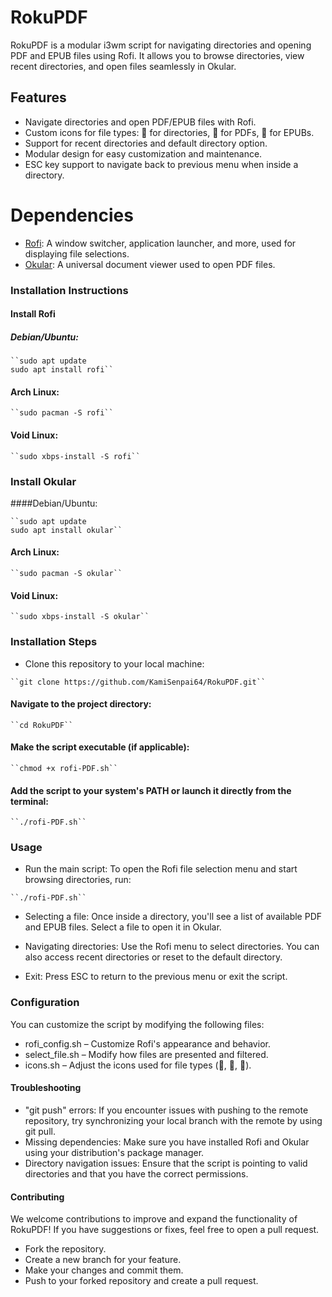# RokuPDF

RokuPDF is a modular i3wm script for navigating directories and opening PDF and EPUB files using Rofi. It allows you to browse directories, view recent directories, and open files seamlessly in Okular.

## Features
- Navigate directories and open PDF/EPUB files with Rofi.
- Custom icons for file types: 📂 for directories, 📄 for PDFs, 📖 for EPUBs.
- Support for recent directories and default directory option.
- Modular design for easy customization and maintenance.
- ESC key support to navigate back to previous menu when inside a directory.

# Dependencies

- [Rofi](https://github.com/davatorium/rofi): A window switcher, application launcher, and more, used for displaying file selections.
- [Okular](https://github.com/KDE/okular): A universal document viewer used to open PDF files.

### Installation Instructions

#### Install Rofi
##### Debian/Ubuntu:
    ``sudo apt update
    sudo apt install rofi``
#### Arch Linux:

    ``sudo pacman -S rofi``

#### Void Linux:

    ``sudo xbps-install -S rofi``

### Install Okular
####Debian/Ubuntu:

    ``sudo apt update
    sudo apt install okular``

#### Arch Linux:

    ``sudo pacman -S okular``

#### Void Linux:

    ``sudo xbps-install -S okular``

### Installation Steps

   - Clone this repository to your local machine:

    ``git clone https://github.com/KamiSenpai64/RokuPDF.git``

#### Navigate to the project directory:

    ``cd RokuPDF``

#### Make the script executable (if applicable):

    ``chmod +x rofi-PDF.sh``

#### Add the script to your system's PATH or launch it directly from the terminal:

    ``./rofi-PDF.sh``

### Usage

   - Run the main script: To open the Rofi file selection menu and start browsing directories, run:

    ``./rofi-PDF.sh``

   - Selecting a file: Once inside a directory, you'll see a list of available PDF and EPUB files. Select a file to open it in Okular.

   - Navigating directories: Use the Rofi menu to select directories. You can also access recent directories or reset to the default directory.

   - Exit: Press ESC to return to the previous menu or exit the script.

### Configuration

You can customize the script by modifying the following files:

   - rofi_config.sh – Customize Rofi's appearance and behavior.
   - select_file.sh – Modify how files are presented and filtered.
   - icons.sh – Adjust the icons used for file types (📂, 📄, 📖).

#### Troubleshooting

   - "git push" errors: If you encounter issues with pushing to the remote repository, try synchronizing your local branch with the remote by using git pull.
   - Missing dependencies: Make sure you have installed Rofi and Okular using your distribution's package manager.
   - Directory navigation issues: Ensure that the script is pointing to valid directories and that you have the correct permissions.

#### Contributing

We welcome contributions to improve and expand the functionality of RokuPDF! If you have suggestions or fixes, feel free to open a pull request.

   - Fork the repository.
   - Create a new branch for your feature.
   - Make your changes and commit them.
   - Push to your forked repository and create a pull request.
